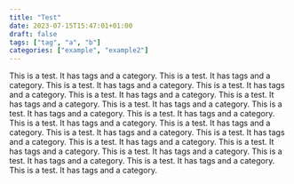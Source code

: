 ```yaml
---
title: "Test"
date: 2023-07-15T15:47:01+01:00
draft: false
tags: ["tag", "a", "b"]
categories: ["example", "example2"]
---
```


This is a test. It has tags and a category.
This is a test. It has tags and a category.
This is a test. It has tags and a category.
This is a test. It has tags and a category.
This is a test. It has tags and a category.
This is a test. It has tags and a category.
This is a test. It has tags and a category.
This is a test. It has tags and a category.
This is a test. It has tags and a category.
This is a test. It has tags and a category.
This is a test. It has tags and a category.
This is a test. It has tags and a category.
This is a test. It has tags and a category.
This is a test. It has tags and a category.
This is a test. It has tags and a category.
This is a test. It has tags and a category.
This is a test. It has tags and a category.
This is a test. It has tags and a category.
This is a test. It has tags and a category.

